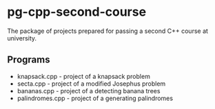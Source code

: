 # pg-cpp-second-course
The package of projects prepared for passing a second C++ course at university.

## Programs
- knapsack.cpp - project of a knapsack problem
- secta.cpp - project of a modified Josephus problem
- bananas.cpp - project of a detecting banana trees
- palindromes.cpp - project of a generating palindromes
